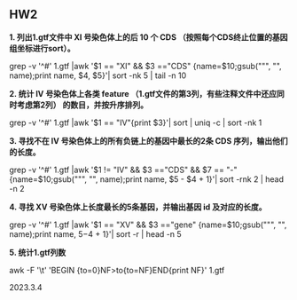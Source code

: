 ## HW2   

**1. 列出1.gtf文件中 XI 号染色体上的后 10 个 CDS （按照每个CDS终止位置的基因组坐标进行sort）。**            

grep -v '^#' 1.gtf |awk '$1 == "XI" && $3 =="CDS" {name=$10;gsub("\"", "", name);print name, $4, $5}'| sort -nk 5 | tail -n 10   

**2. 统计 IV 号染色体上各类 feature （1.gtf文件的第3列，有些注释文件中还应同时考虑第2列） 的数目，并按升序排列。**         

grep -v '^#' 1.gtf |awk '$1 == "IV"{print $3}'| sort | uniq -c | sort -nk 1     

**3. 寻找不在 IV 号染色体上的所有负链上的基因中最长的2条 CDS 序列，输出他们的长度。**             

grep -v '^#' 1.gtf |awk '$1 != "IV" && $3 =="CDS" && $7 == "-"{name=$10;gsub("\"", "", name);print name, $5 - $4 + 1}'| sort -rnk 2 | head -n 2    

**4. 寻找 XV 号染色体上长度最长的5条基因，并输出基因 id 及对应的长度。**            

grep -v '^#' 1.gtf |awk '$1 == "XV" && $3 =="gene" {name=$10;gsub("\"", "", name);print name, $5-$4 + 1}'| sort -r | head -n 5   

**5. 统计1.gtf列数**                  

awk -F '\t' 'BEGIN {to=0}NF>to{to=NF}END{print NF}' 1.gtf   



2023.3.4
